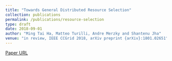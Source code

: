 ```yaml
---
title: "Towards General Distributed Resource Selection"
collection: publications
permalink: /publications/resource-selection
type: draft
date: 2018-09-01
author: "Ming Tai Ha, Matteo Turilli, Andre Merzky and Shantenu Jha"
venue: "in review, IEEE CCGrid 2018, arXiv preprint {arXiv}:1801.02651"
---
```

[Paper URL](https://arxiv.org/abs/1801.02651)
